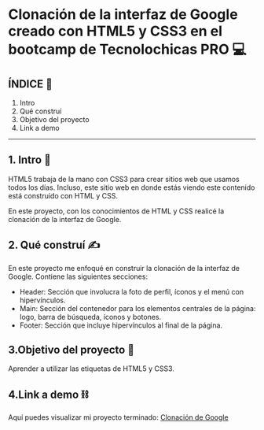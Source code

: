 # Clonación de la interfaz de Google creado con HTML5 y CSS3 en el bootcamp de Tecnolochicas PRO 💻


## ÍNDICE 🙌

1. Intro
2.  Qué construí
3.  Objetivo del proyecto
4.  Link a demo

****

## 1. Intro 📑
HTML5 trabaja de la mano con CSS3 para crear sitios web que usamos todos los días.
Incluso, este sitio web en donde estás viendo este contenido está construido con HTML y CSS.

En este proyecto, con los conocimientos de HTML y CSS realicé la clonación de la interfaz de Google.

## 2. Qué construí ✍
En este proyecto me enfoqué en construir la clonación de la interfaz de Google.
Contiene las siguientes secciones:

* Header: Sección que involucra la foto de perfil, íconos y el menú con hipervínculos.
* Main: Sección del contenedor para los elementos centrales de la página: logo, barra de búsqueda, íconos y botones.
* Footer: Sección que incluye hipervínculos al final de la página.

## 3.Objetivo del proyecto 🎯
Aprender a utilizar las etiquetas de HTML5 y CSS3.

## 4.Link a demo ⛓
Aquí puedes visualizar mi proyecto terminado: [Clonación de Google](https://resonant-puppy-afc064.netlify.app/)

